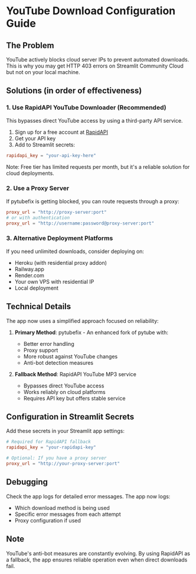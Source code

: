 # YouTube Download Configuration Guide

## The Problem
YouTube actively blocks cloud server IPs to prevent automated downloads. This is why you may get HTTP 403 errors on Streamlit Community Cloud but not on your local machine.

## Solutions (in order of effectiveness)

### 1. Use RapidAPI YouTube Downloader (Recommended)
This bypasses direct YouTube access by using a third-party API service.

1. Sign up for a free account at [RapidAPI](https://rapidapi.com/ytjar/api/youtube-mp36)
2. Get your API key
3. Add to Streamlit secrets:

```toml
rapidapi_key = "your-api-key-here"
```

Note: Free tier has limited requests per month, but it's a reliable solution for cloud deployments.

### 2. Use a Proxy Server
If pytubefix is getting blocked, you can route requests through a proxy:

```toml
proxy_url = "http://proxy-server:port"
# or with authentication
proxy_url = "http://username:password@proxy-server:port"
```

### 3. Alternative Deployment Platforms
If you need unlimited downloads, consider deploying on:
- Heroku (with residential proxy addon)
- Railway.app
- Render.com
- Your own VPS with residential IP
- Local deployment

## Technical Details

The app now uses a simplified approach focused on reliability:

1. **Primary Method**: pytubefix - An enhanced fork of pytube with:
   - Better error handling
   - Proxy support
   - More robust against YouTube changes
   - Anti-bot detection measures

2. **Fallback Method**: RapidAPI YouTube MP3 service
   - Bypasses direct YouTube access
   - Works reliably on cloud platforms
   - Requires API key but offers stable service

## Configuration in Streamlit Secrets

Add these secrets in your Streamlit app settings:

```toml
# Required for RapidAPI fallback
rapidapi_key = "your-rapidapi-key"

# Optional: If you have a proxy server
proxy_url = "http://your-proxy-server:port"
```

## Debugging

Check the app logs for detailed error messages. The app now logs:
- Which download method is being used
- Specific error messages from each attempt
- Proxy configuration if used

## Note

YouTube's anti-bot measures are constantly evolving. By using RapidAPI as a fallback, the app ensures reliable operation even when direct downloads fail.